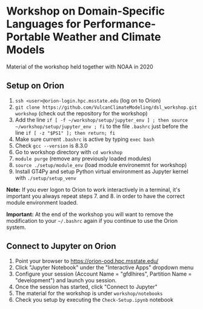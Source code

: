 # Workshop on Domain-Specific Languages for Performance-Portable Weather and Climate Models

Material of the workshop held together with NOAA in 2020

## Setup on Orion

1. ```ssh <user>@orion-login.hpc.msstate.edu``` (log on to Orion)
2. `git clone https://github.com/VulcanClimateModeling/dsl_workshop.git workshop` (check out the repository for the workshop)
3. Add the line `if [ -f ~/workshop/setup/jupyter_env ] ; then source ~/workshop/setup/jupyter_env ; fi` to the file `.bashrc` just before the line `if [ -z "$PS1" ]; then return; fi`
4. Make sure current `.bashrc` is active by typing `exec bash`
5. Check `gcc --version` is 8.3.0
6. Go to workshop directory with `cd workshop`
7. `module purge` (remove any previously loaded modules)
8. `source ./setup/module_env` (load module environemnt for workshop)
9. Install GT4Py and setup Python virtual environment as Jupyter kernel with `./setup/setup_venv`

**Note:** If you ever logon to Orion to work interactively in a terminal, it's important you always repeat steps 7. and 8. in order to have the correct module environment loaded.

**Important:** At the end of the workshop you will want to remove the modification to your `~/.bashrc` again if you continue to use the Orion system.

## Connect to Jupyter on Orion

1. Point your browser to https://orion-ood.hpc.msstate.edu/
2. Click "Jupyter Notebook" under the "Interactive Apps" dropdown menu
3. Configure your session (Account Name = "gfdlhires", Partition Name = "development") and launch you session.
4. Once the session has started, click "Connect to Jupyter"
5. The material for the workshop is under `workshop/notebooks`
6. Check you setup by executing the `Check-Setup.ipynb` notebook
